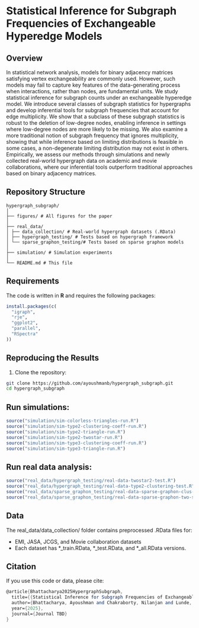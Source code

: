 # Statistical Inference for Subgraph Frequencies of Exchangeable Hyperedge Models

## Overview

In statistical network analysis, models for binary adjacency matrices satisfying vertex exchangeability are commonly used. However, such models may fail to capture key features of the data-generating process when interactions, rather than nodes, are fundamental units. We study statistical inference for subgraph counts under an exchangeable hyperedge model.  We introduce several classes of subgraph statistics for hypergraphs and develop inferential tools for subgraph frequencies that account for edge multiplicity. We show that a subclass of these subgraph statistics is robust to the deletion of low-degree nodes, enabling inference in settings where low-degree nodes are more likely to be missing. We also examine a more traditional notion of subgraph frequency that ignores multiplicity, showing that while inference based on limiting distributions is feasible in some cases, a non-degenerate limiting distribution may not exist in others. Empirically, we assess our methods through simulations and newly collected real-world hypergraph data on academic and movie collaborations, where our inferential tools outperform traditional approaches based on binary adjacency matrices.

## Repository Structure

```
hypergraph_subgraph/
│
├── figures/ # All figures for the paper
│
├── real_data/
│ ├── data_collection/ # Real-world hypergraph datasets (.RData)
│ ├── hypergraph_testing/ # Tests based on hypergraph framework
│ └── sparse_graphon_testing/# Tests based on sparse graphon models
│
├── simulation/ # Simulation experiments
│
└── README.md # This file
```


## Requirements

The code is written in **R** and requires the following packages:

```r
install.packages(c(
  "igraph",
  "rje",
  "ggplot2",
  "parallel",
  "RSpectra"
))
```

## Reproducing the Results

1. Clone the repository:

```bash
git clone https://github.com/ayoushmanb/hypergraph_subgraph.git
cd hypergraph_subgraph
```

## Run simulations:

```r
source("simulation/sim-colorless-triangles-run.R")
source("simulation/sim-type2-clustering-coeff-run.R")
source("simulation/sim-type2-triangle-run.R")
source("simulation/sim-type2-twostar-run.R")
source("simulation/sim-type3-clustering-coeff-run.R")
source("simulation/sim-type3-triangle-run.R")
```

## Run real data analysis:

```r
source("real_data/hypergraph_testing/real-data-twostar2-test.R")
source("real_data/hypergraph_testing/real-data-type2-clustering-test.R")
source("real_data/sparse_graphon_testing/real-data-sparse-graphon-clus-coeff.R")
source("real_data/sparse_graphon_testing/real-data-sparse-graphon-two-stars.R")
```

## Data

The real_data/data_collection/ folder contains preprocessed .RData files for:

  - EMI, JASA, JCGS, and Movie collaboration datasets
  - Each dataset has *_train.RData, *_test.RData, and *_all.RData versions.

## Citation
If you use this code or data, please cite:

```mathematica
@article{Bhattacharya2025HypergraphSubgraph,
  title={{Statistical Inference for Subgraph Frequencies of Exchangeable Hyperedge Models}},
  author={Bhattacharya, Ayoushman and Chakraborty, Nilanjan and Lunde, Robert},
  year={2025},
  journal={Journal TBD}
}
```
